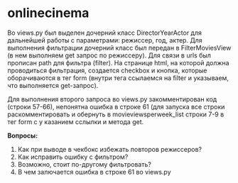 # onlinecinema

Во views.py был выделен дочерний класс DirectorYearActor для дальнейшей работы с параметрами: режиссер, год, актер. Для выполнения фильтрации дочерний класс был передан в FilterMoviesView (в нем выполняем get запрос по режиссеру). Для связи в urls был прописан path для фильтра (filter). На странице html, на которой должна проводиться фильтрация, создается checkbox и кнопка, которые оборачиваются в тег form (внутри тега ссылаемся на filter и указываем, что выполняется get-запрос). 

Для выполнения второго запроса во views.py закомментирован код (строки 57-66), непонятна ошибка в строке 61 (для запуска все строки раскомментировать и обернуть в movieviewsperweek_list строки 7-9 в  тег form с у казанием сслылки и метода get.

**Вопросы:** 

 1. Как при выводе в чекбокс избежать повторов режиссеров? 
 2. Как исправить ошибку с фильтром?
 3. Возможно, стоит по-другому фильтровать? 
 4. В чем залючается ошибка в строке 61 во views.py 